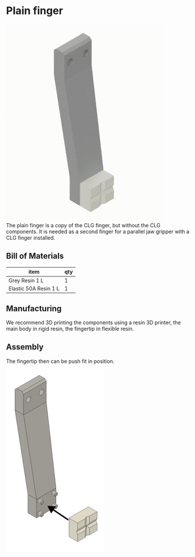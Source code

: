 # Plain finger

![plain finger gif](media/plain-finger.gif) </br>
The plain finger is a copy of the CLG finger, but without the CLG components. It is needed as a second finger for a parallel jaw gripper with a CLG finger installed.

## Bill of Materials

| item                  | qty |
|-----------------------|-----|
| Grey Resin 1 L        | 1   |
| Elastic 50A Resin 1 L | 1   |

## Manufacturing

We recommend 3D printing the components using a resin 3D printer, the main body in rigid resin, the fingertip in flexible resin.

## Assembly

The fingertip then can be push fit in position.

![push fingertip](media/plainfinger-assembly-01.png)